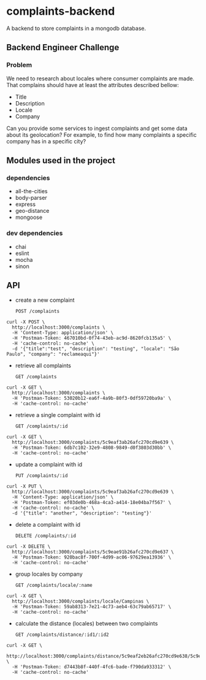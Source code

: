 # complaints-backend
A backend to store complaints in a mongodb database.

## Backend Engineer Challenge

### Problem

We need to research about locales where consumer complaints are made. That complains should have at least the attributes described bellow:

 - Title
 - Description
 - Locale
 - Company

Can you provide some services to ingest complaints and get some data about its geolocation? For example, to find how many complaints a specific company has in a specific city?

## Modules used in the project

### dependencies

* all-the-cities
* body-parser
* express
* geo-distance
* mongoose

### dev dependencies

* chai
* eslint
* mocha
* sinon 

## API

- create a new complaint
    
    `POST /complaints`
    
```curl
curl -X POST \
  http://localhost:3000/complaints \
  -H 'Content-Type: application/json' \
  -H 'Postman-Token: 467010bd-0f74-43eb-ac9d-8620fcb135a5' \
  -H 'cache-control: no-cache' \
  -d '{"title":"test", "description": "testing", "locale": "São Paulo", "company": "reclameaqui"}'
  ```

- retrieve all complaints
    
    `GET /complaints`

```curl
curl -X GET \
  http://localhost:3000/complaints \
  -H 'Postman-Token: 53020b12-ea6f-4a9b-80f3-0df59720ba9a' \
  -H 'cache-control: no-cache'
  ```
  
- retrieve a single complaint with id
   
   `GET /complaints/:id`

```curl
curl -X GET \
  http://localhost:3000/complaints/5c9eaf3ab26afc270cd9e639 \
  -H 'Postman-Token: 6db7c102-32e9-4808-9849-d0f3803d30bb' \
  -H 'cache-control: no-cache'
  ```
  
- update a complaint with id

    `PUT /complaints/:id`
    
```curl
curl -X PUT \
  http://localhost:3000/complaints/5c9eaf3ab26afc270cd9e639 \
  -H 'Content-Type: application/json' \
  -H 'Postman-Token: ef03de0b-468a-4ca3-a414-18e04ba7f567' \
  -H 'cache-control: no-cache' \
  -d '{"title": "another", "description": "testing"}'
  ```

- delete a complaint with id
   
   `DELETE /complaints/:id`
   
```curl
curl -X DELETE \
  http://localhost:3000/complaints/5c9eae91b26afc270cd9e637 \
  -H 'Postman-Token: 920bac8f-700f-4d99-ac06-97629ea13936' \
  -H 'cache-control: no-cache'
  ```

- group locales by company
    
    `GET /complaints/locale/:name`

```curl
curl -X GET \
  http://localhost:3000/complaints/locale/Campinas \
  -H 'Postman-Token: 59ab8313-7e21-4c73-aeb4-63c79ab65717' \
  -H 'cache-control: no-cache'
  ```
  
- calculate the distance (locales) between two complaints

    `GET /complaints/distance/:id1/:id2`

```curl
curl -X GET \
  http://localhost:3000/complaints/distance/5c9eaf2eb26afc270cd9e638/5c9eaf3ab26afc270cd9e639 \
  -H 'Postman-Token: d7443b8f-440f-4fc6-bade-f790da933312' \
  -H 'cache-control: no-cache'
  ```
